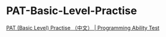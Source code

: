 # PAT-Basic-Level-Practise
<a href = "https://www.patest.cn/contests/pat-b-practise" target = "blank">PAT (Basic Level) Practise （中文） | Programming Ability Test</a>
